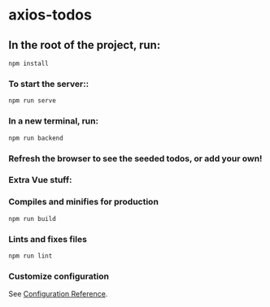 # axios-todos

## In the root of the project, run:
```
npm install
```

### To start the server::
```
npm run serve
```

### In a new terminal, run:
```
npm run backend
```

### Refresh the browser to see the seeded todos, or add your own!


### Extra Vue stuff:

### Compiles and minifies for production
```
npm run build
```

### Lints and fixes files
```
npm run lint
```

### Customize configuration
See [Configuration Reference](https://cli.vuejs.org/config/).
